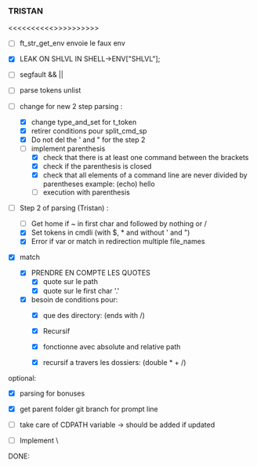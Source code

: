 
### TRISTAN
<<<<<<<<<<<IMPORTANT>>>>>>>>>>>
- [ ] ft_str_get_env envoie le faux env
- [x] LEAK ON SHLVL IN SHELL->ENV["SHLVL"];

- [ ] segfault && ||

- [ ] parse tokens unlist

- [ ] change for new 2 step parsing :
  - [x] change type_and_set for t_token
  - [x] retirer conditions pour split_cmd_sp
  - [x] Do not del the ' and " for the step 2
  - [ ] implement parenthesis
    - [x] check that there is at least one command between the brackets
    - [x] check if the parenthesis is closed
    - [x] check that all elements of a command line are never divided by parentheses example: (echo) hello
    - [ ] execution with parenthesis

- [ ] Step 2 of parsing (Tristan) :
  - [ ] Get home if ~ in first char and followed by nothing or /
  - [x] Set tokens in cmdli (with $, * and without ' and ")
  - [x] Error if var or match in redirection multiple file_names

- [x] match
  - [x] PRENDRE EN COMPTE LES QUOTES
    - [x] quote sur le path
    - [x] quote sur le first char '.'
  - [x] besoin de conditions pour:
    - [x] que des directory: (ends with /)
    - [x] Recursif
    - [x] fonctionne avec absolute and relative path
    - [x] recursif a travers les dossiers: (double * + /)


optional:
- [x] parsing for bonuses
- [x] get parent folder git branch for prompt line
- [ ] take care of CDPATH variable -> should be added if updated
- [ ] Implement \


DONE:
